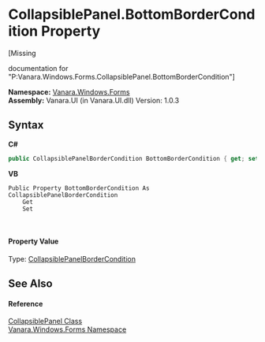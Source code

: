 # CollapsiblePanel.BottomBorderCondition Property 
 

\[Missing <summary> documentation for "P:Vanara.Windows.Forms.CollapsiblePanel.BottomBorderCondition"\]

**Namespace:**&nbsp;<a href="c580cf52-4028-70db-28d0-f9b1abc03861">Vanara.Windows.Forms</a><br />**Assembly:**&nbsp;Vanara.UI (in Vanara.UI.dll) Version: 1.0.3

## Syntax

**C#**<br />
``` C#
public CollapsiblePanelBorderCondition BottomBorderCondition { get; set; }
```

**VB**<br />
``` VB
Public Property BottomBorderCondition As CollapsiblePanelBorderCondition
	Get
	Set
```

<br />

#### Property Value
Type: <a href="b79a28fd-a3fc-06f1-7c10-cc8f0893000b">CollapsiblePanelBorderCondition</a>

## See Also


#### Reference
<a href="d0ea702f-e040-f4b1-5375-45a57b332c0a">CollapsiblePanel Class</a><br /><a href="c580cf52-4028-70db-28d0-f9b1abc03861">Vanara.Windows.Forms Namespace</a><br />
